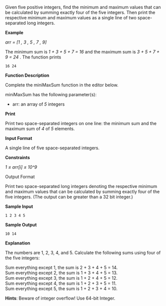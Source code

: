 Given five positive integers, find the minimum and maximum values that can be calculated by summing exactly four of the five integers. Then print the respective minimum and maximum values as a single line of two space-separated long integers.

**Example**

*arr = [1 , 3 , 5 , 7 , 9]*

The minimum sum is *1 + 3 + 5 + 7 = 16* and the maximum sum is *3 + 5 + 7 + 9 = 24* . The function prints 

```
16 24

```
**Function Description**

Complete the miniMaxSum function in the editor below.

miniMaxSum has the following parameter(s):

* arr: an array of *5* integers

**Print**

Print two space-separated integers on one line: the minimum sum and the maximum sum of *4* of *5* elements.

**Input Format**

A single line of five space-separated integers.

**Constraints**

*1 ≤ arr[i] ≤ 10^9* 

Output Format

Print two space-separated long integers denoting the respective minimum and maximum values that can be calculated by summing exactly four of the five integers. (The output can be greater than a 32 bit integer.)

**Sample Input**

```
1 2 3 4 5 
```

**Sample Output**
```
10 14
```

**Explanation**

The numbers are 1, 2, 3, 4, and 5. Calculate the following sums using four of the five integers:

Sum everything except 1, the sum is 2 + 3 + 4 + 5 = 14.<br>
Sum everything except 2, the sum is 1 + 3 + 4 + 5 = 13.<br>
Sum everything except 3, the sum is 1 + 2 + 4 + 5 = 12.<br>
Sum everything except 4, the sum is 1 + 2 + 3 + 5 = 11.<br>
Sum everything except 5, the sum is 1 + 2 + 3 + 4 = 10.<br>

**Hints**: Beware of integer overflow! Use 64-bit Integer.
